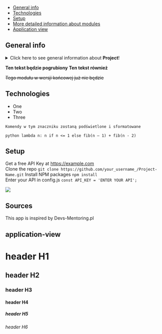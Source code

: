 * [General info](#general-info)
* [Technologies](#technologies)
* [Setup](#setup)
* [More detailed information about modules](#more-detailed-information-about-modules)
* [Application view](#application-view)


## General info
<details>
<summary>Click here to see general information about <b>Project</b>!</summary>
<b>Lorem ipsum</b>. Lorem ipsumLorem ipsumLorem ipsumLorem ipsumLorem
ipsumLorem ipsumLorem ipsumLorem ipsumLorem ipsumLorem ipsumLorem ipsumLorem
</details>


**Ten tekst będzie pogrubiony**
__Ten tekst również__


~~Tego modułu w wersji końcowej już nie będzie~~


## Technologies
<ul>
<li>One</li>
<li>Two</li>
<li>Three</li>
</ul>


```commandline
Komendy w tym znaczniku zostaną podświetlone i sformatowane
```


```python lambda n: n if n <= 1 else fib(n – 1) + fib(n - 2)```


## Setup
Get a free API Key at https://example.com <br/>
Clone the repo
```git clone https://github.com/your_username_/Project-Name.git```
Install NPM packages ```npm install```<br/>
Enter your API in config.js ```const API_KEY = 'ENTER YOUR API';```



<img src=”URL” width=”50%” height=”50%”>




## Sources
This app is inspired by Devs-Mentoring.pl




## application-view

# header H1
## header H2
### header H3
#### header H4
##### header H5
###### header H6



